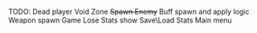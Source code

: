 TODO:
Dead player
Void Zone
~~Spawn Enemy~~
Buff spawn and apply logic
Weapon spawn
Game Lose
Stats show
Save\Load Stats
Main menu
